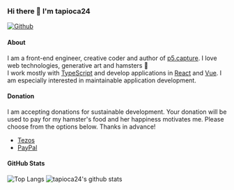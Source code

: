 ### Hi there 👋 I'm tapioca24

[![Github](https://img.shields.io/github/followers/tapioca24?label=Follow&style=social)](https://github.com/tapioca24)

#### About

I am a front-end engineer, creative coder and author of [p5.capture](https://github.com/tapioca24/p5.capture). I love web technologies, generative art and hamsters 🐹  
I work mostly with [TypeScript](https://www.typescriptlang.org/) and develop applications in [React](https://reactjs.org/) and [Vue](https://vuejs.org/). I am especially interested in maintainable application development.

#### Donation

I am accepting donations for sustainable development. Your donation will be used to pay for my hamster's food and her happiness motivates me. Please choose from the options below. Thanks in advance!

- [Tezos](https://app.tezos.domains/domain/tapioca.tez)
- [PayPal](https://paypal.me/tapioca24)

#### GitHub Stats

![Top Langs](https://github-readme-stats.vercel.app/api/top-langs/?username=tapioca24&theme=onedark)
![tapioca24's github stats](https://github-readme-stats.vercel.app/api?username=tapioca24&show_icons=true&count_private=true&line_height=40&theme=onedark)
